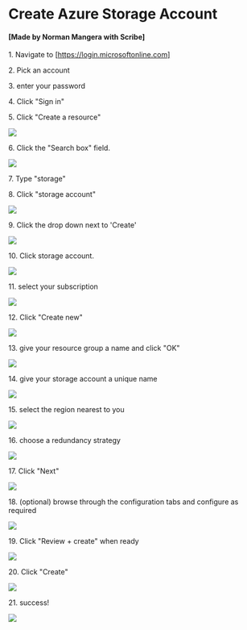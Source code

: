 # Create Azure Storage Account
#### [Made by Norman Mangera with Scribe]

1\. Navigate to [https://login.microsoftonline.com]

2\. Pick an account

3\. enter your password

4\. Click "Sign in"

5\. Click "Create a resource"

![](https://ajeuwbhvhr.cloudimg.io/colony-recorder.s3.amazonaws.com/files/2024-04-16/3bf4c213-4f1a-41d7-8c16-19c4e6bbea9c/ascreenshot.jpeg?tl_px=35,0&br_px=895,480&force_format=png&width=860&wat_scale=76&wat=1&wat_opacity=1&wat_gravity=northwest&wat_url=https://colony-recorder.s3.amazonaws.com/images/watermarks/C0C2C9_standard.png&wat_pad=402,142)


6\. Click the "Search box" field.

![](https://ajeuwbhvhr.cloudimg.io/colony-recorder.s3.amazonaws.com/files/2024-04-16/db73d2b6-7b18-40f1-bb32-82b9e039755f/ascreenshot.jpeg?tl_px=32,0&br_px=892,480&force_format=png&width=860&wat_scale=76&wat=1&wat_opacity=1&wat_gravity=northwest&wat_url=https://colony-recorder.s3.amazonaws.com/images/watermarks/C0C2C9_standard.png&wat_pad=402,133)


7\. Type "storage"


8\. Click "storage account"

![](https://ajeuwbhvhr.cloudimg.io/colony-recorder.s3.amazonaws.com/files/2024-04-16/945ccd6f-5ddd-44a1-b2cf-98d2dc4d883d/ascreenshot.jpeg?tl_px=28,0&br_px=887,480&force_format=png&width=860&wat_scale=76&wat=1&wat_opacity=1&wat_gravity=northwest&wat_url=https://colony-recorder.s3.amazonaws.com/images/watermarks/C0C2C9_standard.png&wat_pad=402,158)


9\. Click the drop down next to 'Create'

![](https://ajeuwbhvhr.cloudimg.io/colony-recorder.s3.amazonaws.com/files/2024-04-16/226e6bbc-dc53-4dec-b814-4ef459eb6527/ascreenshot.jpeg?tl_px=0,430&br_px=859,911&force_format=png&width=860&wat_scale=76&wat=1&wat_opacity=1&wat_gravity=northwest&wat_url=https://colony-recorder.s3.amazonaws.com/images/watermarks/C0C2C9_standard.png&wat_pad=230,248)


10\. Click storage account.

![](https://ajeuwbhvhr.cloudimg.io/colony-recorder.s3.amazonaws.com/files/2024-04-16/bb4d5ad3-a2e6-482f-a6a8-a279ad1a71a0/ascreenshot.jpeg?tl_px=0,430&br_px=859,911&force_format=png&width=860&wat_scale=76&wat=1&wat_opacity=1&wat_gravity=northwest&wat_url=https://colony-recorder.s3.amazonaws.com/images/watermarks/C0C2C9_standard.png&wat_pad=241,276)


11\. select your subscription

![](https://ajeuwbhvhr.cloudimg.io/colony-recorder.s3.amazonaws.com/files/2024-04-16/03f78cbd-7652-48b9-8385-44378a6c676c/user_cropped_screenshot.jpeg?tl_px=1,207&br_px=860,688&force_format=png&width=860&wat_scale=76&wat=1&wat_opacity=1&wat_gravity=northwest&wat_url=https://colony-recorder.s3.amazonaws.com/images/watermarks/C0C2C9_standard.png&wat_pad=402,212)


12\. Click "Create new"

![](https://ajeuwbhvhr.cloudimg.io/colony-recorder.s3.amazonaws.com/files/2024-04-16/d66d8dfb-2a6d-41e2-9776-93b700e86f29/user_cropped_screenshot.jpeg?tl_px=0,214&br_px=859,695&force_format=png&width=860&wat_scale=76&wat=1&wat_opacity=1&wat_gravity=northwest&wat_url=https://colony-recorder.s3.amazonaws.com/images/watermarks/C0C2C9_standard.png&wat_pad=272,212)


13\. give your resource group a name and click "OK"

![](https://ajeuwbhvhr.cloudimg.io/colony-recorder.s3.amazonaws.com/files/2024-04-16/8000f7b1-de80-4687-9f99-ebdc69d643c6/ascreenshot.jpeg?tl_px=0,399&br_px=859,880&force_format=png&width=860&wat_scale=76&wat=1&wat_opacity=1&wat_gravity=northwest&wat_url=https://colony-recorder.s3.amazonaws.com/images/watermarks/C0C2C9_standard.png&wat_pad=324,212)


14\. give your storage account a unique name

![](https://ajeuwbhvhr.cloudimg.io/colony-recorder.s3.amazonaws.com/files/2024-04-16/63ae5c70-bd10-42f4-8d77-ed630cf4f906/ascreenshot.jpeg?tl_px=0,287&br_px=859,768&force_format=png&width=860&wat_scale=76&wat=1&wat_opacity=1&wat_gravity=northwest&wat_url=https://colony-recorder.s3.amazonaws.com/images/watermarks/C0C2C9_standard.png&wat_pad=366,212)


15\. select the region nearest to you

![](https://ajeuwbhvhr.cloudimg.io/colony-recorder.s3.amazonaws.com/files/2024-04-16/5cef4665-0827-427e-a1dc-8d2ba3d9493c/ascreenshot.jpeg?tl_px=0,326&br_px=859,807&force_format=png&width=860&wat_scale=76&wat=1&wat_opacity=1&wat_gravity=northwest&wat_url=https://colony-recorder.s3.amazonaws.com/images/watermarks/C0C2C9_standard.png&wat_pad=390,212)


16\. choose a redundancy strategy

![](https://ajeuwbhvhr.cloudimg.io/colony-recorder.s3.amazonaws.com/files/2024-04-16/f48fe30c-f310-457e-a293-4f4402f5b75d/ascreenshot.jpeg?tl_px=74,430&br_px=933,911&force_format=png&width=860&wat_scale=76&wat=1&wat_opacity=1&wat_gravity=northwest&wat_url=https://colony-recorder.s3.amazonaws.com/images/watermarks/C0C2C9_standard.png&wat_pad=402,258)


17\. Click "Next"

![](https://ajeuwbhvhr.cloudimg.io/colony-recorder.s3.amazonaws.com/files/2024-04-16/9c6ca116-7cf2-4c57-9256-2ab197761ec8/ascreenshot.jpeg?tl_px=0,430&br_px=859,911&force_format=png&width=860&wat_scale=76&wat=1&wat_opacity=1&wat_gravity=northwest&wat_url=https://colony-recorder.s3.amazonaws.com/images/watermarks/C0C2C9_standard.png&wat_pad=149,401)


18\. (optional) browse through the configuration tabs and configure as required

![](https://ajeuwbhvhr.cloudimg.io/colony-recorder.s3.amazonaws.com/files/2024-04-16/3b144d6b-4d7c-444a-9e5a-6472f458c344/user_cropped_screenshot.jpeg?tl_px=0,0&br_px=793,208&force_format=png&width=860)


19\. Click "Review + create" when ready

![](https://ajeuwbhvhr.cloudimg.io/colony-recorder.s3.amazonaws.com/files/2024-04-16/a4b14c83-eb5c-4b6f-9369-60921a44f3e1/ascreenshot.jpeg?tl_px=0,430&br_px=859,911&force_format=png&width=860&wat_scale=76&wat=1&wat_opacity=1&wat_gravity=northwest&wat_url=https://colony-recorder.s3.amazonaws.com/images/watermarks/C0C2C9_standard.png&wat_pad=204,413)


20\. Click "Create"

![](https://ajeuwbhvhr.cloudimg.io/colony-recorder.s3.amazonaws.com/files/2024-04-16/436345d0-5ae6-4d0f-b466-304dd3b0a648/ascreenshot.jpeg?tl_px=0,430&br_px=859,911&force_format=png&width=860&wat_scale=76&wat=1&wat_opacity=1&wat_gravity=northwest&wat_url=https://colony-recorder.s3.amazonaws.com/images/watermarks/C0C2C9_standard.png&wat_pad=228,406)


21\. success!

![](https://ajeuwbhvhr.cloudimg.io/colony-recorder.s3.amazonaws.com/files/2024-04-16/1e71173d-36ad-485f-aa9d-4d9cffd7607e/ascreenshot.jpeg?tl_px=12,152&br_px=872,633&force_format=png&width=860&wat_scale=76&wat=1&wat_opacity=1&wat_gravity=northwest&wat_url=https://colony-recorder.s3.amazonaws.com/images/watermarks/C0C2C9_standard.png&wat_pad=402,212)

